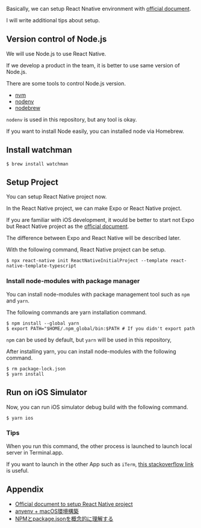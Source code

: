 Basically, we can setup React Nnative environment with [official document](https://reactnative.dev/docs/environment-setup).

I will write additional tips about setup.

## Version control of Node.js

We will use Node.js to use React Native.

If we develop a product in the team, it is better to use same version of Node.js.

There are some tools to control Node.js version.

* [nvm](https://github.com/nvm-sh/nvm)
* [nodenv](https://github.com/nodenv/nodenv)
* [nodebrew](https://github.com/hokaccha/nodebrew)

`nodenv` is used in this repository, but any tool is okay.

If you want to install Node easily, you can installed node via Homebrew.

## Install watchman

```
$ brew install watchman
```

## Setup Project

You can setup React Native project now.

In the React Native project, we can make Expo or React Native project.

If you are familiar with iOS development, it would be better to start not Expo but React Native project as the [official document](https://reactnative.dev/docs/environment-setup).

The difference between Expo and React Native will be described later.

With the following command, React Native project can be setup.

```
$ npx react-native init ReactNativeInitialProject --template react-native-template-typescript
```

### Install node-modules with package manager

You can install node-modules with package management tool such as `npm` and `yarn`.

The following commands are yarn installation command.

```
$ npm install --global yarn
$ export PATH="$HOME/.npm_global/bin:$PATH # If you didn't export path
```

`npm` can be used by default, but `yarn` will be used in this repository, 

After installing yarn, you can install node-modules with the following command.

```
$ rm package-lock.json
$ yarn install
```

## Run on iOS Simulator

Now, you can run iOS simulator debug build with the following command.

```
$ yarn ios
```

### Tips

When you run this command, the other process is launched to launch local server in Terminal.app.

If you want to launch in the other App such as `iTerm`, [this stackoverflow link](https://stackoverflow.com/questions/37814803/how-to-get-react-native-run-ios-to-open-in-iterm-instead-of-terminal-on-a-macos) is useful.

## Appendix

* [Official document to setup React Native project](https://reactnative.dev/docs/environment-setup)
* [anyenv + macOS環境構築](https://qiita.com/rinpa/items/81766cd6a7b23dea9f3c)
* [NPMとpackage.jsonを概念的に理解する](https://qiita.com/righteous/items/e5448cb2e7e11ab7d477)
